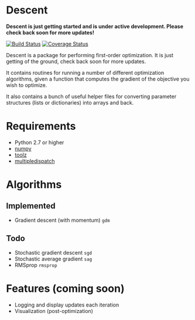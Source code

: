# Descent

**Descent is just getting started and is under active development. Please check back soon for more updates!**

[![Build Status](https://travis-ci.org/nirum/descent.svg?branch=master)](https://travis-ci.org/nirum/descent)
[![Coverage Status](https://coveralls.io/repos/nirum/descent/badge.svg?branch=master&service=github)](https://coveralls.io/github/nirum/descent?branch=master)

Descent is a package for performing first-order optimization. It is just getting of the ground, check back soon for more updates.

It contains routines for running a number of different optimization algorithms, given a function that computes the gradient of the objective you wish to optimize.

It also contains a bunch of useful helper files for converting parameter structures (lists or dictionaries) into arrays and back.

# Requirements

- Python 2.7 or higher
- [numpy](http://www.numpy.org)
- [toolz](https://github.com/pytoolz/toolz)
- [multipledispatch](https://github.com/mrocklin/multipledispatch)

# Algorithms

## Implemented
- Gradient descent (with momentum) `gdm`

## Todo
- Stochastic gradient descent `sgd`
- Stochastic average gradient `sag`
- RMSprop `rmsprop`

# Features (coming soon)

- Logging and display updates each iteration
- Visualization (post-optimization)
